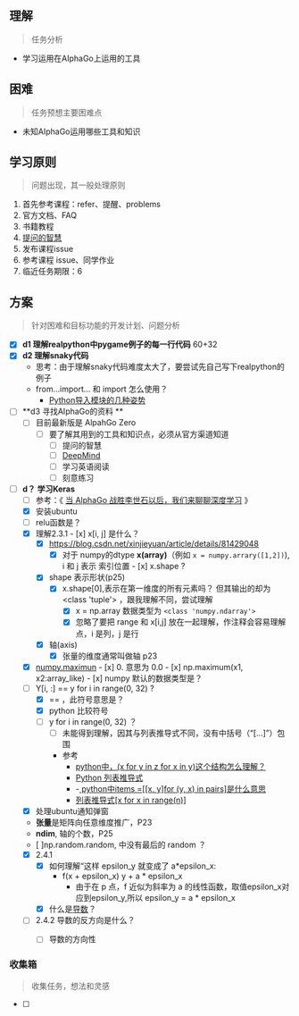 ## 理解
> 任务分析

- 学习运用在AIphaGo上运用的工具



## 困难
> 任务预想主要困难点

- 未知AIphaGo运用哪些工具和知识



## 学习原则

> 问题出现，其一般处理原则

1. 首先参考课程：refer、提醒、problems
2. 官方文档、FAQ
3. 书籍教程
4. [提问的智慧](https://github.com/DebugUself/How-To-Ask-Questions-The-Smart-Way/blob/master/README-zh_CN.md)
5. 发布课程issue
6. 参考课程 issue、同学作业
7. 临近任务期限：6



## 方案
> 针对困难和目标功能的开发计划、问题分析

- [x] **d1 理解realpython中pygame例子的每一行代码** 60+32
- [x] **d2 理解snaky代码**
  - 思考：由于理解snaky代码难度太大了，要尝试先自己写下realpython的例子
  - from...import... 和 import 怎么使用？
    - [Python导入模块的几种姿势](https://codingpy.com/article/python-import-101/)
- [ ] **d3 寻找AIphaGo的资料 **
    - [ ] 目前最新版是 AlpahGo Zero
        - [ ] 要了解其用到的工具和知识点，必须从官方渠道知道
            - [ ] 提问的智慧
            - [ ] [DeepMind](https://deepmind.com)
            - [ ] 学习英语阅读
            - [ ] 刻意练习
- [ ] **d？ 学习Keras**
     - [ ] 参考：《 [当 AlphaGo 战胜李世石以后，我们来聊聊深度学习](https://www.infoq.cn/article/Lets-talk-about-deep-learning.) 》
     - [x] 安装ubuntu
     - [ ] relu函数是？
     - [x] 理解2.3.1
      - [x] x[i, j] 是什么？
        - [x] https://blog.csdn.net/xinjieyuan/article/details/81429048
          - [x] ​对于 numpy的dtype **x(array)**（例如 `x = numpy.arrary([1,2])`), i 和 j 表示 索引位置
      - [x] x.shape ?
        - [x] shape 表示形状(p25)
          - [x] x.shape[0],表示在第一维度的所有元素吗？ 但其输出的却为 <class 'tuple'> ，跟我理解不同，尝试理解
            - [x] x = np.array 数据类型为 `<class 'numpy.ndarray'>`
            - [x] 忽略了要把 range 和 x[i,j] 放在一起理解，作注释会容易理解点，i 是列，j 是行
        - [x] 轴(axis)
          - [x] 张量的维度通常叫做轴 p23
     - [x] [numpy.maximun](https://docs.scipy.org/doc/numpy/reference/generated/numpy.maximum.html)
      - [x] 0. 意思为 0.0
      - [x] np.maximum(x1, x2:array_like)
      - [x] numpy 默认的数据类型是？
     - [ ] Y[i, :] == y for i in range(0, 32) ?
          - [x] == ，此符号意思是？
          - [x] python 比较符号
          - [ ] y for i in range(0, 32) ？
            - [ ] 未能得到理解，因其与列表推导式不同，没有中括号（“[...]”）包围
            - 参考
              - [python中，(x for y in z for x in y)这个结构怎么理解？](https://blog.csdn.net/weixin_42427638/article/details/85261284)
              - [Python 列表推导式](https://www.runoob.com/note/15802)
              - -[ python中items =[[x, y]for (y, x) in pairs]是什么意思](https://ask.csdn.net/questions/652782)
              - [列表推导式[x for x in range(n)]](https://blog.csdn.net/liukai2918/article/details/80428441)
     - [x] 处理ubuntu通知弹窗
     - **张量**是矩阵向任意维度推广，P23
     - **ndim**, 轴的个数，P25
     - [ ]np.random.random, 中没有最后的 random ？ 
     - [x] 2.4.1
       - [x] 如何理解“这样 epsilon_y 就变成了 a*epsilon_x: 
         - f(x + epsilon_x) y + a * epsilon_x
           - 由于在 p 点，f 近似为斜率为 a 的线性函数，取值epsilon_x对应到epsilon_y,所以 epsilon_y = a * epsilon_x
       - [x] 什么是[导数](https://zh.wikipedia.org/wiki/%E5%AF%BC%E6%95%B0)？
     - [ ] 2.4.2 导数的反方向是什么？
       - [ ] 导数的方向性


### 收集箱

> 收集任务，想法和灵感


- [ ] 